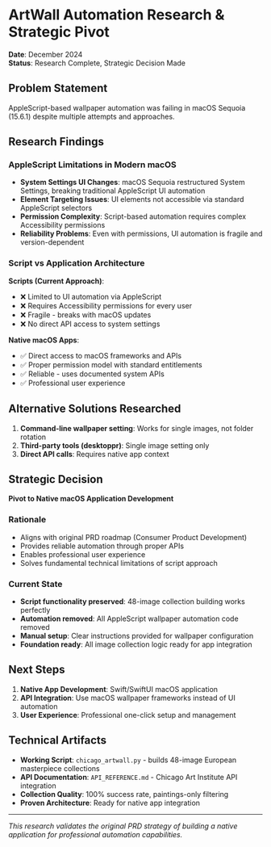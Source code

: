 # ArtWall Automation Research & Strategic Pivot

**Date**: December 2024  
**Status**: Research Complete, Strategic Decision Made

## Problem Statement
AppleScript-based wallpaper automation was failing in macOS Sequoia (15.6.1) despite multiple attempts and approaches.

## Research Findings

### AppleScript Limitations in Modern macOS
- **System Settings UI Changes**: macOS Sequoia restructured System Settings, breaking traditional AppleScript UI automation
- **Element Targeting Issues**: UI elements not accessible via standard AppleScript selectors
- **Permission Complexity**: Script-based automation requires complex Accessibility permissions
- **Reliability Problems**: Even with permissions, UI automation is fragile and version-dependent

### Script vs Application Architecture
**Scripts (Current Approach)**:
- ❌ Limited to UI automation via AppleScript
- ❌ Requires Accessibility permissions for every user
- ❌ Fragile - breaks with macOS updates
- ❌ No direct API access to system settings

**Native macOS Apps**:
- ✅ Direct access to macOS frameworks and APIs
- ✅ Proper permission model with standard entitlements
- ✅ Reliable - uses documented system APIs
- ✅ Professional user experience

## Alternative Solutions Researched
1. **Command-line wallpaper setting**: Works for single images, not folder rotation
2. **Third-party tools (desktoppr)**: Single image setting only
3. **Direct API calls**: Requires native app context

## Strategic Decision
**Pivot to Native macOS Application Development**

### Rationale
- Aligns with original PRD roadmap (Consumer Product Development)
- Provides reliable automation through proper APIs
- Enables professional user experience
- Solves fundamental technical limitations of script approach

### Current State
- **Script functionality preserved**: 48-image collection building works perfectly
- **Automation removed**: All AppleScript wallpaper automation code removed
- **Manual setup**: Clear instructions provided for wallpaper configuration
- **Foundation ready**: All image collection logic ready for app integration

## Next Steps
1. **Native App Development**: Swift/SwiftUI macOS application
2. **API Integration**: Use macOS wallpaper frameworks instead of UI automation
3. **User Experience**: Professional one-click setup and management

## Technical Artifacts
- **Working Script**: `chicago_artwall.py` - builds 48-image European masterpiece collections
- **API Documentation**: `API_REFERENCE.md` - Chicago Art Institute API integration
- **Collection Quality**: 100% success rate, paintings-only filtering
- **Proven Architecture**: Ready for native app integration

---
*This research validates the original PRD strategy of building a native application for professional automation capabilities.*

